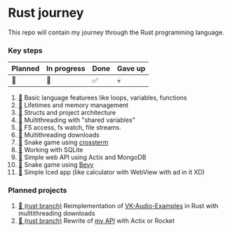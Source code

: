 # Rust journey

This repo will contain my journey through the Rust programming language.

###  Key steps
| Planned | In progress | Done | Gave up |
|-|-|-|-|
| 📅 | 🚧 | ✅ | 💀 |

1. [📅](/base) Basic language featurees like loops, variables, functions
0. [📅](/memory) Lifetimes and memory management
0. [📅](/project) Structs and project architecture
0. [📅](/multithreading) Multithreading with "shared variables"
0. [📅](/fs) FS access, fs watch, file streams.
0. [📅](/downloads) Multithreading downloads
0. [📅](/snake-tui) Snake game using [crossterm](https://github.com/crossterm-rs/crossterm)
0. [📅](/sqlite) Working with SQLite
0. [📅](/api) Simple web API using Actix and MongoDB
0. [📅](/snake-bevy) Snake game using [Bevy](https://bevyengine.org/)
0. [📅](/iced) Simple Iced app (like calculator with WebView with ad in it XD)

### Planned projects
1. [📅 (rust branch)](https://github.com/TheSainEyereg/VK-Audio-Examples/tree/rust) Reimplementation of [VK-Audio-Examples](https://github.com/TheSainEyereg/VK-Audio-Examples) in Rust with mulltithreading downloads
0. [📅 (rust branch)](https://github.com/TheSainEyereg/OlejkaAPI/tree/rust) Rewrite of [my API](https://github.com/TheSainEyereg/OlejkaAPI) with Actix or Rocket